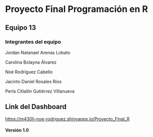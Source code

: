 # Proyecto Final Programación en R

## Equipo 13

### Integrantes del equipo

Jordan Natanael Arenas Lobato

Carolina Bolayna Álvarez

Noé Rodríguez Cabello

Jacinto Daniel Rosales Ríos

Perla Citlallin Gutiérrez Villanueva


## Link del Dashboard

https://m430lj-noe-rodriguez.shinyapps.io/Proyecto_Final_R


#### Versión 1.0

